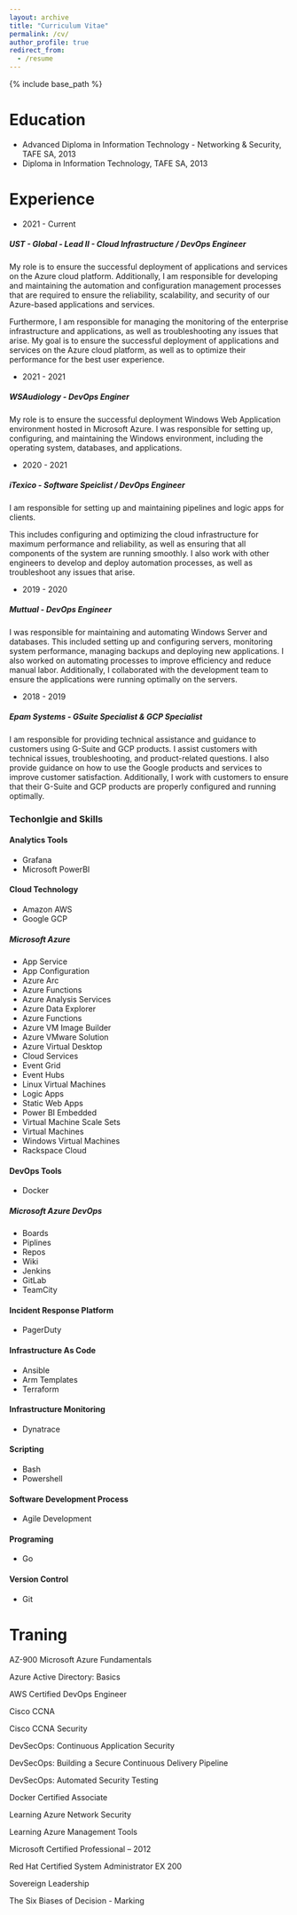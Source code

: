 ```yaml
---
layout: archive
title: "Curriculum Vitae"
permalink: /cv/
author_profile: true
redirect_from:
  - /resume
---
```


{% include base_path %}

Education
======
* Advanced Diploma in Information Technology - Networking & Security, TAFE SA,  2013
* Diploma in Information Technology, TAFE SA, 2013

# Experience

* 2021 - Current 
##### UST - Global - Lead II - Cloud Infrastructure / DevOps Engineer 
  My role is to ensure the successful deployment of applications and services on the Azure cloud platform. Additionally, I am responsible for developing and maintaining the automation and      configuration management processes that are required to ensure the reliability, scalability, and security of our Azure-based applications and services.

  Furthermore, I am responsible for managing the monitoring of the enterprise infrastructure and applications, as well as troubleshooting any issues that arise. My goal is to ensure the successful deployment of applications and services on the Azure cloud platform, as well as to optimize their performance for the best user experience.
* 2021 - 2021
##### WSAudiology - DevOps Enginer
  My role is to ensure the successful deployment Windows Web Application environment hosted in Microsoft Azure. I was responsible for setting up, configuring, and maintaining the Windows environment, including the operating system, databases, and applications. 
* 2020 - 2021
##### iTexico -  Software Speiclist / DevOps Engineer
  I am responsible for setting up and maintaining pipelines and logic apps for clients.

  This includes configuring and optimizing the cloud infrastructure for maximum performance and reliability, as well as ensuring that all components of the system are running smoothly. I also work with other engineers to develop and deploy automation processes, as well as troubleshoot any issues that arise. 
* 2019 - 2020
##### Muttual - DevOps Engineer
  I was responsible for maintaining and automating Windows Server and databases. This included setting up and configuring servers, monitoring system performance, managing backups and deploying new applications. I also worked on automating processes to improve efficiency and reduce manual labor. Additionally, I collaborated with the development team to ensure the applications were running optimally on the servers.
* 2018 - 2019
##### Epam Systems - GSuite Specialist & GCP Specialist
  I am responsible for providing technical assistance and guidance to customers using G-Suite and GCP products. I assist customers with technical issues, troubleshooting, and product-related questions. I also provide guidance on how to use the Google products and services to improve customer satisfaction. Additionally, I work with customers to ensure that their G-Suite and GCP products are properly configured and running optimally.
### Techonlgie and Skills

#### Analytics Tools
  * Grafana
  * Microsoft PowerBI

#### Cloud Technology
* Amazon AWS
* Google GCP
##### Microsoft Azure
  * App Service
  * App Configuration
  * Azure Arc
  * Azure Functions
  * Azure Analysis Services
  * Azure Data Explorer
  * Azure Functions
  * Azure VM Image Builder
  * Azure VMware Solution
  * Azure Virtual Desktop
  * Cloud Services
  * Event Grid
  * Event Hubs
  * Linux Virtual Machines
  * Logic Apps
  * Static Web Apps
  * Power BI Embedded
  * Virtual Machine Scale Sets
  * Virtual Machines
  * Windows Virtual Machines
* Rackspace Cloud

#### DevOps Tools
  * Docker
##### Microsoft Azure DevOps
   * Boards
   * Piplines
   * Repos
   * Wiki
  * Jenkins
  * GitLab
  * TeamCity

#### Incident Response Platform
   * PagerDuty

#### Infrastructure As Code
   * Ansible
   * Arm Templates
   * Terraform

#### Infrastructure Monitoring
   * Dynatrace   

#### Scripting
   * Bash
   * Powershell 

#### Software Development Process
  * Agile Development

#### Programing
   * Go 

#### Version Control
   * Git   

# Traning
AZ-900 Microsoft Azure Fundamentals

Azure Active Directory: Basics

AWS Certified DevOps Engineer

Cisco CCNA

Cisco CCNA Security

DevSecOps: Continuous Application Security

DevSecOps: Building a Secure Continuous Delivery Pipeline

DevSecOps: Automated Security Testing

Docker Certified Associate

Learning Azure Network Security

Learning Azure Management Tools

Microsoft Certified Professional – 2012

Red Hat Certified System Administrator EX 200

Sovereign Leadership

The Six Biases of Decision - Marking